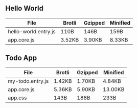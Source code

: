 
## Hello World

| File                       | Brotli   | Gzipped  | Minified |
|----------------------------|----------|----------|----------|
| hello-world.entry.js       | 110B     | 146B     | 159B     |
| app.core.js                | 3.52KB   | 3.90KB   | 8.33KB   |



## Todo App

| File                       | Brotli   | Gzipped  | Minified |
|----------------------------|----------|----------|----------|
| my-todo.entry.js           | 1.42KB   | 1.70KB   | 4.84KB   |
| app.core.js                | 5.36KB   | 5.90KB   | 13.00KB  |
| app.css                    | 143B     | 188B     | 233B     |

